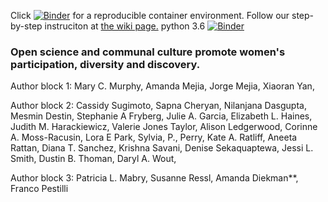 Click [![Binder](https://mybinder.org/badge_logo.svg)](https://mybinder.org/v2/gh/everyxs/openScience/d814754a597aa06a1a3d53b29c57a48a80ed7fea?urlpath=lab/tree/code-data/genderAnalysis.ipynb) for a reproducible container environment. Follow our step-by-step instruciton at [the wiki page.](https://github.com/iuni-cadre/ReproducibilityDemo/wiki/A-demo-of-reproducibility)
python 3.6
[![Binder](https://mybinder.org/badge_logo.svg)](https://mybinder.org/v2/gh/everyxs/openScience.git/46cf61e7ddbe6e6406d466e904c9d1b4023ab8b7?urlpath=lab/tree/code-data/genderAnalysis.ipynb)

### Open science and communal culture promote women's participation, diversity and discovery.

Author block 1:
Mary C. Murphy, Amanda Mejia, Jorge Mejia, Xiaoran Yan, 

Author block 2:
Cassidy Sugimoto, Sapna Cheryan, Nilanjana Dasgupta, Mesmin Destin, Stephanie A Fryberg, Julie A. Garcia, Elizabeth L. Haines, Judith M. Harackiewicz, Valerie Jones Taylor, Alison Ledgerwood, Corinne A. Moss-Racusin, Lora E Park, Sylvia, P., Perry, Kate A. Ratliff, Aneeta Rattan, Diana T. Sanchez, Krishna Savani, Denise Sekaquaptewa, Jessi L. Smith, Dustin B. Thoman, Daryl A. Wout,

Author block 3:
Patricia L. Mabry, Susanne Ressl, Amanda Diekman**, Franco Pestilli
